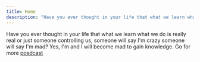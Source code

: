 ```yaml
---
title: Home
description: "Have you ever thought in your life that what we learn what we do is really real or just someone controlling us, someone will say I'm crazy someone will say I'm mad? Yes, I'm and I will become mad to gain knowledge."
---
```


Have you ever thought in your life that what we learn what we do is really real or just someone controlling us, someone will say I'm crazy someone will say I'm mad? Yes, I'm and I will become mad to gain knowledge. Go for more [posdcast](/posts)